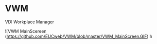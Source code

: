 # VWM
VDI Workplace Manager

![VWM MainScereen (https://github.com/EUCweb/VWM/blob/master/VWM_MainScreen.GIF)
h
